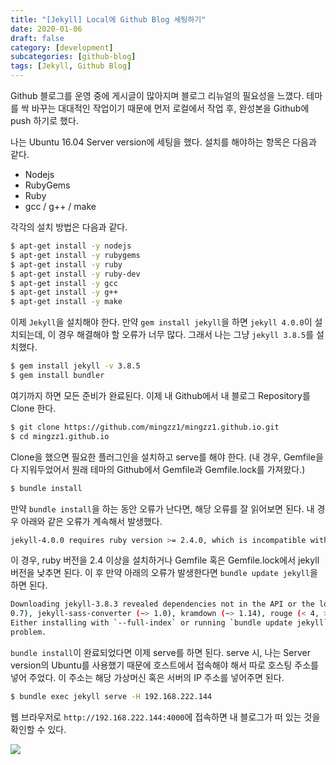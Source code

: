 ```yaml
---
title: "[Jekyll] Local에 Github Blog 세팅하기"
date: 2020-01-06
draft: false
category: [development]
subcategories: [github-blog]
tags: [Jekyll, Github Blog]
---
```


Github 블로그를 운영 중에 게시글이 많아지며 블로그 리뉴얼의 필요성을 느꼈다.
테마를 싹 바꾸는 대대적인 작업이기 때문에 먼저 로컬에서 작업 후, 완성본을 Github에 push 하기로 했다.  

<!--more-->

나는 Ubuntu 16.04 Server version에 세팅을 했다.
설치를 해야하는 항목은 다음과 같다.  

* Nodejs
* RubyGems
* Ruby
* gcc / g++ / make

각각의 설치 방법은 다음과 같다.  

```sh
$ apt-get install -y nodejs
$ apt-get install -y rubygems
$ apt-get install -y ruby
$ apt-get install -y ruby-dev
$ apt-get install -y gcc
$ apt-get install -y g++
$ apt-get install -y make
```

이제 `Jekyll`을 설치해야 한다. 만약 `gem install jekyll`을 하면 `jekyll 4.0.0`이 설치되는데, 이 경우 해결해야 할 오류가 너무 많다. 그래서 나는 그냥 `jekyll 3.8.5`를 설치했다.  

```sh
$ gem install jekyll -v 3.8.5
$ gem install bundler
```

여기까지 하면 모든 준비가 완료된다.
이제 내 Github에서 내 블로그 Repository를 Clone 한다.  

```sh
$ git clone https://github.com/mingzz1/mingzz1.github.io.git
$ cd mingzz1.github.io
```

Clone을 했으면 필요한 플러그인을 설치하고 serve를 해야 한다. (내 경우, Gemfile을 다 지워두었어서 원래 테마의 Github에서 Gemfile과 Gemfile.lock를 가져왔다.)  

```sh
$ bundle install
```

만약 `bundle install`을 하는 동안 오류가 난다면, 해당 오류를 잘 읽어보면 된다.
내 경우 아래와 같은 오류가 계속해서 발생했다.  

```sh
jekyll-4.0.0 requires ruby version >= 2.4.0, which is incompatible with the current version, ruby 2.3.1p112
```

이 경우, ruby 버전을 2.4 이상을 설치하거나 Gemfile 혹은 Gemfile.lock에서 jekyll 버전을 낮추면 된다.
이 후 만약 아래의 오류가 발생한다면 `bundle update jekyll`을 하면 된다.  

```sh
Downloading jekyll-3.8.3 revealed dependencies not in the API or the lockfile (i18n (~>
0.7), jekyll-sass-converter (~> 1.0), kramdown (~> 1.14), rouge (< 4, >= 1.7)).
Either installing with `--full-index` or running `bundle update jekyll` should fix the
problem.
```

`bundle install`이 완료되었다면 이제 serve를 하면 된다.
serve 시, 나는 Server version의 Ubuntu를 사용했기 때문에 호스트에서 접속해야 해서 따로 호스팅 주소를 넣어 주었다.
이 주소는 해당 가상머신 혹은 서버의 IP 주소를 넣어주면 된다.  

```sh
$ bundle exec jekyll serve -H 192.168.222.144
```

웹 브라우저로 `http://192.168.222.144:4000`에 접속하면 내 블로그가 떠 있는 것을 확인할 수 있다.  

![](/images/development/blog/local_set/local_set_01.png)
